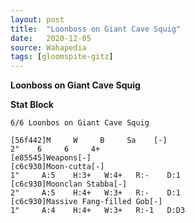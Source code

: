 ```yaml
---
layout: post
title:  "Loonboss on Giant Cave Squig"
date:   2020-12-05
source: Wahapedia
tags: [gloomspite-gitz]
---
```


**Loonboss on Giant Cave Squig**

**Stat Block**
```
6/6 Loonbos on Giant Cave Squig
```

```
[56f442]M     W     B     Sa    [-]
2"    6     6     4+    
[e85545]Weapons[-]
[c6c930]Moon-cutta[-]
1"     A:5    H:3+   W:4+   R:-    D:1   
[c6c930]Moonclan Stabba[-]
2"     A:5    H:4+   W:3+   R:-    D:1   
[c6c930]Massive Fang-filled Gob[-]
1"     A:4    H:4+   W:3+   R:-1   D:D3  
```


